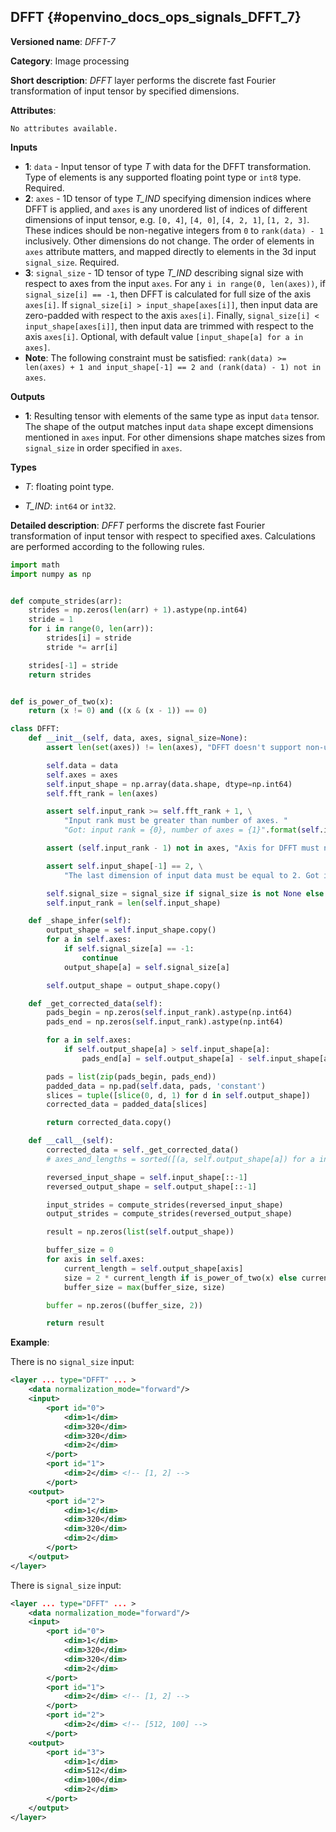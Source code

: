 ## DFFT <a name="DFFT"></a> {#openvino_docs_ops_signals_DFFT_7}

**Versioned name**: *DFFT-7*

**Category**: Image processing

**Short description**: *DFFT* layer performs the discrete fast Fourier transformation of input tensor by specified dimensions.

**Attributes**:

    No attributes available.

**Inputs**

*   **1**: `data` - Input tensor of type *T* with data for the DFFT transformation. Type of elements is any supported floating point type or `int8` type. Required.
*   **2**: `axes` - 1D tensor of type *T_IND* specifying dimension indices where DFFT is applied, and `axes` is any unordered list of indices of different dimensions of input tensor, e.g. `[0, 4]`, `[4, 0]`, `[4, 2, 1]`, `[1, 2, 3]`. These indices should be non-negative integers from `0` to `rank(data) - 1` inclusively.  Other dimensions do not change. The order of elements in `axes` attribute matters, and mapped directly to elements in the 3d input `signal_size`. Required.
*   **3**: `signal_size` - 1D tensor of type *T_IND* describing signal size with respect to axes from the input `axes`. For any `i in range(0, len(axes))`, if `signal_size[i] == -1`, then DFFT is calculated for full size of the axis `axes[i]`. If `signal_size[i] > input_shape[axes[i]]`, then input data are zero-padded with respect to the axis `axes[i]`. Finally, `signal_size[i] < input_shape[axes[i]]`, then input data are trimmed with respect to the axis `axes[i]`. Optional, with default value `[input_shape[a] for a in axes]`.
*   **Note**: The following constraint must be satisfied: `rank(data) >= len(axes) + 1 and input_shape[-1] == 2 and (rank(data) - 1) not in axes`.

**Outputs**

*   **1**: Resulting tensor with elements of the same type as input `data` tensor. The shape of the output matches input `data` shape except dimensions mentioned in `axes` input. For other dimensions shape matches sizes from `signal_size` in order specified in `axes`.

**Types**

* *T*: floating point type.

* *T_IND*: `int64` or `int32`.

**Detailed description**: *DFFT* performs the discrete fast Fourier transformation of input tensor with respect to specified axes. Calculations are performed according to the following rules.

```python
import math
import numpy as np


def compute_strides(arr):
    strides = np.zeros(len(arr) + 1).astype(np.int64)
    stride = 1
    for i in range(0, len(arr)):
        strides[i] = stride
        stride *= arr[i]

    strides[-1] = stride
    return strides


def is_power_of_two(x):
    return (x != 0) and ((x & (x - 1)) == 0)

class DFFT:
    def __init__(self, data, axes, signal_size=None):
        assert len(set(axes)) != len(axes), "DFFT doesn't support non-unique axes. Got: {0}".format(axes)

        self.data = data
        self.axes = axes
        self.input_shape = np.array(data.shape, dtype=np.int64)
        self.fft_rank = len(axes)

        assert self.input_rank >= self.fft_rank + 1, \
            "Input rank must be greater than number of axes. "
            "Got: input rank = {0}, number of axes = {1}".format(self.input_rank, self.fft_rank)

        assert (self.input_rank - 1) not in axes, "Axis for DFFT must not be the last axis. Got axes: {}".format(axes)

        assert self.input_shape[-1] == 2, \
            "The last dimension of input data must be equal to 2. Got input shape: {}".format(self.input_shape)

        self.signal_size = signal_size if signal_size is not None else [self.input_shape[a] for a in axes]
        self.input_rank = len(self.input_shape)

    def _shape_infer(self):
        output_shape = self.input_shape.copy()
        for a in self.axes:
            if self.signal_size[a] == -1:
                continue
            output_shape[a] = self.signal_size[a]

        self.output_shape = output_shape.copy()

    def _get_corrected_data(self):
        pads_begin = np.zeros(self.input_rank).astype(np.int64)
        pads_end = np.zeros(self.input_rank).astype(np.int64)

        for a in self.axes:
            if self.output_shape[a] > self.input_shape[a]:
                pads_end[a] = self.output_shape[a] - self.input_shape[a]

        pads = list(zip(pads_begin, pads_end))
        padded_data = np.pad(self.data, pads, 'constant')
        slices = tuple([slice(0, d, 1) for d in self.output_shape])
        corrected_data = padded_data[slices]

        return corrected_data.copy()

    def __call__(self):
        corrected_data = self._get_corrected_data()
        # axes_and_lengths = sorted([(a, self.output_shape[a]) for a in self.axes], key=lambda p: p[0], reverse=True)

        reversed_input_shape = self.input_shape[::-1]
        reversed_output_shape = self.output_shape[::-1]

        input_strides = compute_strides(reversed_input_shape)
        output_strides = compute_strides(reversed_output_shape)

        result = np.zeros(list(self.output_shape))

        buffer_size = 0
        for axis in self.axes:
            current_length = self.output_shape[axis]
            size = 2 * current_length if is_power_of_two(x) else current_length
            buffer_size = max(buffer_size, size)

        buffer = np.zeros((buffer_size, 2))

        return result
```

**Example**:

There is no `signal_size` input:
```xml
<layer ... type="DFFT" ... >
    <data normalization_mode="forward"/>
    <input>
        <port id="0">
            <dim>1</dim>
            <dim>320</dim>
            <dim>320</dim>
            <dim>2</dim>
        </port>
        <port id="1">
            <dim>2</dim> <!-- [1, 2] -->
        </port>
    <output>
        <port id="2">
            <dim>1</dim>
            <dim>320</dim>
            <dim>320</dim>
            <dim>2</dim>
        </port>
    </output>
</layer>
```


There is `signal_size` input:
```xml
<layer ... type="DFFT" ... >
    <data normalization_mode="forward"/>
    <input>
        <port id="0">
            <dim>1</dim>
            <dim>320</dim>
            <dim>320</dim>
            <dim>2</dim>
        </port>
        <port id="1">
            <dim>2</dim> <!-- [1, 2] -->
        </port>
        <port id="2">
            <dim>2</dim> <!-- [512, 100] -->
        </port>
    <output>
        <port id="3">
            <dim>1</dim>
            <dim>512</dim>
            <dim>100</dim>
            <dim>2</dim>
        </port>
    </output>
</layer>
```